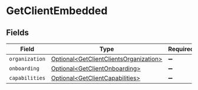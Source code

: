 # GetClientEmbedded


## Fields

| Field                                                                                              | Type                                                                                               | Required                                                                                           | Description                                                                                        |
| -------------------------------------------------------------------------------------------------- | -------------------------------------------------------------------------------------------------- | -------------------------------------------------------------------------------------------------- | -------------------------------------------------------------------------------------------------- |
| `organization`                                                                                     | [Optional\<GetClientClientsOrganization>](../../models/operations/GetClientClientsOrganization.md) | :heavy_minus_sign:                                                                                 | N/A                                                                                                |
| `onboarding`                                                                                       | [Optional\<GetClientOnboarding>](../../models/operations/GetClientOnboarding.md)                   | :heavy_minus_sign:                                                                                 | N/A                                                                                                |
| `capabilities`                                                                                     | [Optional\<GetClientCapabilities>](../../models/operations/GetClientCapabilities.md)               | :heavy_minus_sign:                                                                                 | N/A                                                                                                |